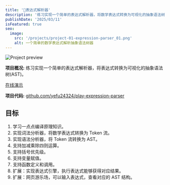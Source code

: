 ```yaml
---
title: '🚧表达式解析器'
description: '练习实现一个简单的表达式解析器，将数学表达式转换为可视化的抽象语法树(AST)。'
publishDate: '2025/03/11'
isFeatured: true
seo:
  image:
    src: '/projects/project-01-expression-parser_01.png'
    alt: 一个简单的数学表达式解析抽象语法树器
---
```


![Project preview](/projects/project-01-expression-parser_01.png)

**项目概况:**
练习实现一个简单的表达式解析器，将表达式转换为可视化的抽象语法树(AST)。

[在线演示](http://play-expression-parser.yefu24324.com)

**项目代码:**
[github.com/yefu24324/play-expression-parser](https://github.com/yefu24324/play-expression-parser)

## 目标

1. 学习一点点编译原理知识。
2. 实现词法分析器，将数学表达式转换为 Token 流。
3. 实现语法分析器，将 Token 流转换为 AST。
4. 支持加减乘除四则运算。
5. 支持括号优先级。
6. 支持变量赋值。
7. 支持函数定义和调用。
8. 扩展：实现表达式引擎，执行表达式能够获得对应结果。
9. 扩展：网页游乐场，可以输入表达式，查看对应的 AST 结构。

